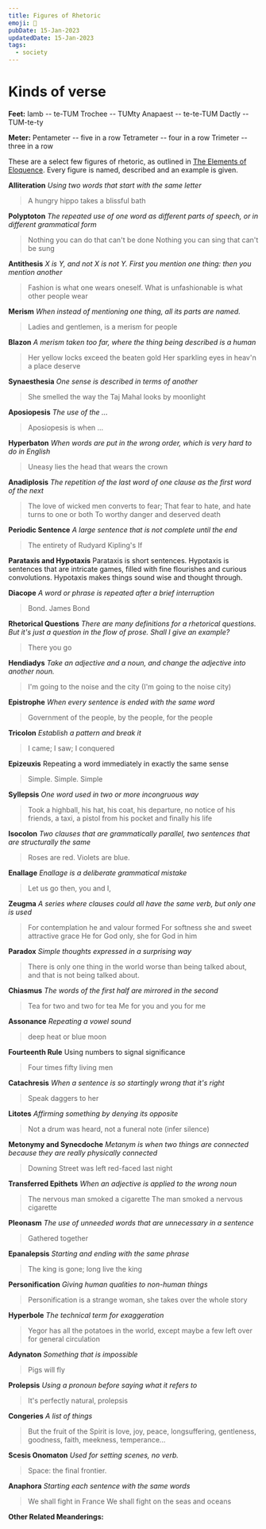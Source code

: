 ```yaml
---
title: Figures of Rhetoric
emoji: 💬
pubDate: 15-Jan-2023
updatedDate: 15-Jan-2023
tags:
  - society
---
```


# Kinds of verse

**Feet:**
Iamb -- te-TUM
Trochee -- TUMty
Anapaest -- te-te-TUM
Dactly -- TUM-te-ty

**Meter:**
Pentameter -- five in a row
Tetrameter -- four in a row
Trimeter -- three in a row

These are a select few figures of rhetoric, as outlined in [The Elements of Eloquence](https://en.wikipedia.org/wiki/The_Elements_of_Eloquence). Every figure is named, described and an example is given.

**Alliteration**
_Using two words that start with the same letter_
> A hungry hippo takes a blissful bath

**Polyptoton**
*The repeated use of one word as different parts of speech, or in different grammatical form*
>Nothing you can do that can't be done
>Nothing you can sing that can't be sung

**Antithesis**
_X is Y, and not X is not Y. First you mention one thing: then you mention another_
>Fashion is what one wears oneself. What is unfashionable is what other people wear

**Merism**
_When instead of mentioning one thing, all its parts are named._
>Ladies and gentlemen, is a merism for people

**Blazon**
_A merism taken too far, where the thing being described is a human_
>Her yellow locks exceed the beaten gold
>Her sparkling eyes in heav'n a place deserve

**Synaesthesia**
_One sense is described in terms of another_
> She smelled the way the Taj Mahal looks by moonlight

**Aposiopesis**
_The use of the ..._
>Aposiopesis is when ...

**Hyperbaton**
_When words are put in the wrong order, which is very hard to do in English_
>Uneasy lies the head that wears the crown

**Anadiplosis**
_The repetition of the last word of one clause as the first word of the next_
>The love of wicked men converts to fear;
>That fear to hate, and hate turns to one or both
>To worthy danger and deserved death

**Periodic Sentence**
_A large sentence that is not complete until the end_
>The entirety of Rudyard Kipling's If

**Parataxis and Hypotaxis**
Parataxis is short sentences. Hypotaxis is sentences that are intricate games, filled with fine flourishes and curious convolutions. Hypotaxis makes things sound wise and thought through.

**Diacope**
_A word or phrase is repeated after a brief interruption_
>Bond. James Bond

**Rhetorical Questions**
_There are many definitions for a rhetorical questions. But it's just a question in the flow of prose. Shall I give an example?_
>There you go

**Hendiadys**
_Take an adjective and a noun, and change the adjective into another noun._
>I'm going to the noise and the city (I'm going to the noise city)

**Epistrophe**
_When every sentence is ended with the same word_
>Government of the people, by the people, for the people

**Tricolon**
_Establish a pattern and break it_
>I came; I saw; I conquered

**Epizeuxis**
Repeating a word immediately in exactly the same sense
>Simple. Simple. Simple

**Syllepsis**
_One word used in two or more incongruous way_
>Took a highball, his hat, his coat, his departure, no notice of his friends, a taxi, a pistol from his pocket and finally his life

**Isocolon**
_Two clauses that are grammatically parallel, two sentences that are structurally the same_
>Roses are red.
>Violets are blue.

**Enallage**
_Enallage is a deliberate grammatical mistake_
>Let us go then, you and I,

**Zeugma**
_A series where clauses could all have the same verb, but only one is used_
>For contemplation he and valour formed
>For softness she and sweet attractive grace
>He for God only, she for God in him

**Paradox**
_Simple thoughts expressed in a surprising way_
>There is only one thing in the world worse than being talked about, and that is not being talked about.

**Chiasmus**
_The words of the first half are mirrored in the second_
>Tea for two and two for tea
>Me for you and you for me

**Assonance**
_Repeating a vowel sound_
>deep heat or blue moon

**Fourteenth Rule**
Using numbers to signal significance
>Four times fifty living men

**Catachresis**
_When a sentence is so startingly wrong that it's right_
>Speak daggers to her

**Litotes**
_Affirming something by denying its opposite_
>Not a drum was heard, not a funeral note (infer silence)

**Metonymy and Synecdoche**
_Metanym is when two things are connected because they are really physically connected_
>Downing Street was left red-faced last night

**Transferred Epithets**
_When an adjective is applied to the wrong noun_
>The nervous man smoked a cigarette
>The man smoked a nervous cigarette

**Pleonasm**
_The use of unneeded words that are unnecessary in a sentence_
>Gathered together

**Epanalepsis**
_Starting and ending with the same phrase_
>The king is gone; long live the king

**Personification**
_Giving human qualities to non-human things_
>Personification is a strange woman, she takes over the whole story

**Hyperbole**
_The technical term for exaggeration_
>Yegor has all the potatoes in the world, except maybe a few left over for general circulation

**Adynaton**
_Something that is impossible_
>Pigs will fly

**Prolepsis**
_Using a pronoun before saying what it refers to_
>It's perfectly natural, prolepsis

**Congeries**
_A list of things_
>But the fruit of the Spirit is love, joy, peace, longsuffering, gentleness, goodness, faith, meekness, temperance...

**Scesis Onomaton**
_Used for setting scenes, no verb._
>Space: the final frontier.

**Anaphora**
_Starting each sentence with the same words_
>We shall fight in France
>We shall fight on the seas and oceans


**Other Related Meanderings:**
